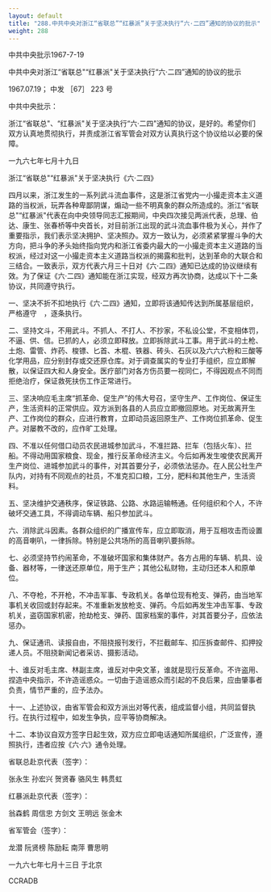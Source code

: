 ```yaml
---
layout: default
title: "288.中共中央对浙江“省联总”“红暴派”关于坚决执行“六·二四”通知的协议的批示"
weight: 288
---
```


中共中央批示1967-7-19

中共中央对浙江“省联总"“红暴派"关于坚决执行“六·二四”通知的协议的批示

1967.07.19； 中发 ［67］ 223 号

中共中央批示：

浙江“省联总"、“红暴派"关于坚决执行“六·二四"通知的协议，是好的。希望你们双方认真地贯彻执行，并责成浙江省军管会对双方认真执行这个协议给以必要的保障。

一九六七年七月十九日

浙江“省联总"“红暴派"关于坚决执行《六·二四》

四月以来，浙江发生的一系列武斗流血事件，这是浙江省党内一小撮走资本主义道路的当权派，玩弄各种卑鄙阴谋，煽动一些不明真象的群众所造成的。浙江“省联总"“红暴派"代表在向中央领导同志汇报期间，中央四次接见两派代表，总理、伯达、康生、张春桥等中央首长，对目前浙江出现的武斗流血事件极为关心，并作了重要指示，我们表示坚决拥护、坚决照办。双方一致认为，必须紧紧掌握斗争的大方向，把斗争的矛头始终指向党内和浙江省委内最大的一小撮走资本主义道路的当权派，经过对这一小撮走资本主义道路当权派的揭露和批判，达到革命的大联合和三结合。一致表示，双方代表六月三十日对《六·二四》通知已达成的协议继续有效。为了保证《六·二四》通知能在浙江实现，经双方再次协商，达成以下十二条协议，共同遵守执行。

一、坚决不折不扣地执行《六·二四》通知，立即将该通知传达到所属基层组织，严格遵守　，逐条执行。

二、坚持文斗，不用武斗。不抓人、不打人、不抄家，不私设公堂，不变相体罚，不逼、供、信。已抓的人，必须立即释放。立即拆除武斗工事。用于武斗的土枪、土炮、雷管、炸药、梭镖、匕首、木棍、铁器、砖头、石灰以及六六六粉和三酸等化学用品，应分别封存或交还原仓库。对于调查属实的专业打手组织，应立即解散，以保证四大和人身安全。医疗部门对各方伤员要一视同仁，不得因观点不同而拒绝治疗，保证救死扶伤工作正常进行。

三、坚决响应毛主席“抓革命、促生产”的伟大号召，坚守生产、工作岗位、保证生产，生活资料的正常供应。双方派到各县的人员应立即撤回原地。对无故离开生产、工作岗位的群众，应进行教育，立即动员返回原生产、工作岗位抓革命、促生产。对屡教不改的，应作旷工处理。

四、不准以任何借口动员农民进城参加武斗，不准拦路、拦车（包括火车）、拦船。不得动用国家粮食、现金，推行反革命经济主义。今后如再发生唆使农民离开生产岗位、进城参加武斗的事件，对其首要分子，必须依法惩办。在人民公社生产队内，对持有不同观点的社员，不准克扣口粮，工分，肥料和其他生产，生活资料。

五、坚决维护交通秩序，保证铁路、公路、水路运输畅通。任何组织和个人，不许破坏交通工具，不得调动车辆、船只参加武斗。

六、消除武斗因素。各群众组织的广播宣传车，应立即取消，用于互相攻击而设置的高音喇叭，一律拆除。特别是公共场所的高音喇叭要拆除。

七、必须坚持节约闹革命，不准破坏国家和集体财产。各方占用的车辆、机具、设备、器材等，一律送还原单位，用于生产；其他公私财物，主动归还本人和原单位。

八、不夺枪，不开枪，不冲击军事、专政机关。各单位现有枪支、弹药，由当地军事机关收回或封存起来。不准重新发放枪支、弹药。今后如再发生冲击军事、专政机关，盗窃国家机密，抢劫枪支、弹药、国家档案的事件，对其首要分子，应依法惩办。

九、保证通讯、读报自由，不阻挠报刊发行，不拦截邮车、扣压拆查邮件、扣押投递人员。不阻挠新闻记者采访、摄影活动。

十、谁反对毛主席、林副主席，谁反对中央文革，谁就是现行反革命。不许盗用、捏造中央指示，不许造谣惑众。一切由于造谣惑众而引起的不良后果，应由肇事者负责，情节严重的，应予法办。

十一、上述协议，由省军管会和双方派出对等代表，组成监督小组，共同监督执行。在执行过程中，如发生争执，应平等协商解决。

十二、本协议自双方签字日起生效，双方应立即电话通知所属组织，广泛宣传，遵照执行，违者应按《六·六》通令处理。

省联总赴京代表（签字）：

张永生  孙宏兴  贺贤春  骆风生  韩贯虹

红暴派赴京代表（签字）：

翁森鹤  周信忠  方剑文  王明远  张金木

省军管会（签字）：

龙潜  阮贤榜  陈励耘  南萍  曹思明

一九六七年七月十三日  于北京

CCRADB

